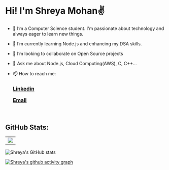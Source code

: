 <h1> Hi! I'm Shreya Mohan✌</h1> 

- 🔭 I’m a Computer Science student. I'm passionate about technology and always eager to learn new things.
  
- 🌱 I’m currently learning Node.js and enhancing my DSA skills.
  
- 👯 I’m looking to collaborate on Open Source projects
  
- 💬 Ask me about Node.js, Cloud Computing(AWS), C, C++...
 
- 📫 How to reach me: <h3> [Linkedin](https://www.linkedin.com/in/shreya-mohan-b6a369287/)</p> [Email](shreyamohan.me@gmail.com)</h3><br/>
## GitHub Stats:

<table >
  <tr>
    <td align="right">
      <img src="https://visitcount.itsvg.in/api?id=Shreyamohan101&icon=3&color=5"/>
      
  </tr>
</table>


![Shreya's GitHub stats](https://github-readme-stats.vercel.app/api?username=Shreyamohan101&show_icons=true&theme=radical)



[![Shreya's github activity graph](https://github-readme-activity-graph.vercel.app/graph?username=Shreyamohan101&bg_color=161b22&color=ffffff&line=ffffff&point=2e35ff&area=true&hide_border=true)](https://github.com/Shreyamohan101)
